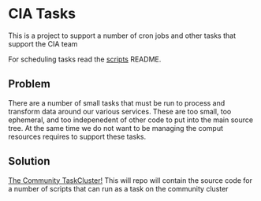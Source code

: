 # CIA Tasks

This is a project to support a number of cron jobs and other tasks that support the CIA team

For scheduling tasks read the [scripts](scripts/README.md) README.


## Problem 

There are a number of small tasks that must be run to process and transform data around our various services.  These are too small, too ephemeral, and too indepenedent of other code to put into the main source tree.  At the same time we do not want to be managing the comput resources requires to support these tasks.

## Solution

[The Community TaskCluster!](https://community-tc.services.mozilla.com/)  This will repo will contain the source code for a number of scripts that can run as a task on the community cluster


